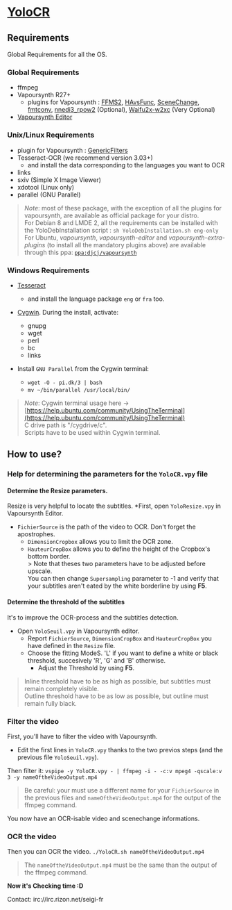 [YoloCR](https://bitbucket.org/YuriZero/yolocr/src)
========

Requirements
--------

Global Requirements for all the OS.

### Global Requirements

* ffmpeg
* Vapoursynth R27+
    * plugins for Vapoursynth : [FFMS2](https://github.com/FFMS/ffms2), [HAvsFunc](http://forum.doom9.org/showthread.php?t=166582), [SceneChange](http://forum.doom9.org/showthread.php?t=166769), [fmtconv](http://forum.doom9.org/showthread.php?t=166504), [nnedi3_rpow2](http://forum.doom9.org/showthread.php?t=172652) (Optional), [Waifu2x-w2xc](http://forum.doom9.org/showthread.php?t=172390) (Very Optional)
 * [Vapoursynth Editor](https://bitbucket.org/mystery_keeper/vapoursynth-editor)

### Unix/Linux Requirements

* plugin for Vapoursynth : [GenericFilters](https://github.com/myrsloik/GenericFilters)
* Tesseract-OCR (we recommend version 3.03+)
  * and install the data corresponding to the languages you want to OCR
* links
* sxiv (Simple X Image Viewer)
* xdotool (Linux only)
* parallel (GNU Parallel)

>*Note*: most of these package, with the exception of all the plugins for vapoursynth, are available as official package for your distro.
><br>For Debian 8 and LMDE 2, all the requirements can be installed with the YoloDebInstallation script : `sh YoloDebInstallation.sh eng-only`
><br>For Ubuntu, *vapoursynth*, *vapoursynth-editor* and  *vapoursynth-extra-plugins* (to install all the mandatory plugins above) are available through this ppa: [`ppa:djcj/vapoursynth`](https://launchpad.net/~djcj/+archive/ubuntu/vapoursynth)

### Windows Requirements

* [Tesseract](https://code.google.com/p/tesseract-ocr/downloads/detail?name=tesseract-ocr-setup-3.02.02.exe)
  * and install the language package `eng` or `fra` too.
* [Cygwin](https://www.cygwin.com/). During the install, activate: 
  * gnupg
  * wget
  * perl
  * bc
  * links

* Install `GNU Parallel` from the Cygwin terminal:
  * `wget -O - pi.dk/3 | bash`
  * `mv ~/bin/parallel /usr/local/bin/`

>*Note*: Cygwin terminal usage here → [https://help.ubuntu.com/community/UsingTheTerminal](https://help.ubuntu.com/community/UsingTheTerminal)
><br>C drive path is "/cygdrive/c".
><br>Scripts have to be used within Cygwin terminal.

How to use?
----------

### Help for determining the parameters for the `YoloCR.vpy` file

#### Determine the Resize parameters.

Resize is very helpful to locate the subtitles.
*First, open `YoloResize.vpy` in Vapoursynth Editor.
  * `FichierSource` is the path of the video to OCR. Don't forget the apostrophes.
	* `DimensionCropbox` allows you to limit the OCR zone.
	* `HauteurCropBox` allows you to define the height of the Cropbox's bottom border.
	<br>> Note that theses two parameters have to be adjusted before upscale.
	<br>You can then change `Supersampling` parameter to -1 and verify that your subtitles aren't eated by the white borderline by using **F5**.

#### Determine the threshold of the subtitles

It's to improve the OCR-process and the subtitles detection.
* Open `YoloSeuil.vpy` in Vapoursynth editor.
  * Report `FichierSource`, `DimensionCropBox` and `HauteurCropBox` you have defined in the `Resize` file.
  * Choose the fitting ModeS. 'L' if you want to define a white or black threshold, succesively 'R', 'G' and 'B' otherwise.
	* Adjust the Threshold by using **F5**.

> Inline threshold have to be as high as possible, but subtitles must remain completely visible.
> <br>Outline threshold have to be as low as possible, but outline must remain fully black.

### Filter the video

First, you'll have to filter the video with Vapoursynth. 
  * Edit the first lines in `YoloCR.vpy` thanks to the two previos steps (and the previous file `YoloSeuil.vpy`).
 
Then filter it: `vspipe -y YoloCR.vpy - | ffmpeg -i - -c:v mpeg4 -qscale:v 3 -y nameOftheVideoOutput.mp4`
>Be careful: your must use a different name for your `FichierSource` in the previous files and `nameOftheVideoOutput.mp4` for the output of the ffmpeg command.

You now have an OCR-isable video and scenechange informations.

### OCR the video

Then you can OCR the video.
`./YoloCR.sh nameOftheVideoOutput.mp4`
> The `nameOftheVideoOutput.mp4` must be the same than the output of the ffmpeg command.

**Now it's Checking time :D**

Contact: irc://irc.rizon.net/seigi-fr

